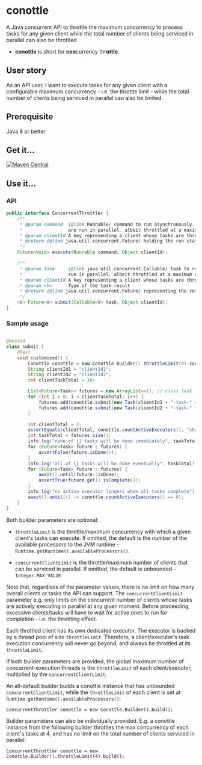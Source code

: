 # conottle

A Java concurrent API to throttle the maximum concurrency to process tasks for any given client while the total number
of clients being serviced in parallel can also be throttled

- **conottle** is short for **con**currency thr**ottle**.

## User story

As an API user, I want to execute tasks for any given client with a configurable maximum concurrency - i.e. the throttle
limit - while the total number of clients being serviced in parallel can also be limited.

## Prerequisite

Java 8 or better

## Get it...

[![Maven Central](https://img.shields.io/maven-central/v/io.github.q3769/conottle.svg?label=Maven%20Central)](https://search.maven.org/search?q=g:%22io.github.q3769%22%20AND%20a:%22conottle%22)

## Use it...

### API

```java
public interface ConcurrentThrottler {
    /**
     * @param command  {@link Runnable} command to run asynchronously. All such commands under the same {@code clientId}
     *                 are run in parallel, albeit throttled at a maximum concurrency.
     * @param clientId A key representing a client whose tasks are throttled while running in parallel
     * @return {@link java.util.concurrent.Future} holding the run status of the {@code command}
     */
    Future<Void> execute(Runnable command, Object clientId);

    /**
     * @param task     {@link java.util.concurrent.Callable} task to run asynchronously. All such tasks under the same {@code clientId} are
     *                 run in parallel, albeit throttled at a maximum concurrency.
     * @param clientId A key representing a client whose tasks are throttled while running in parallel
     * @param <V>      Type of the task result
     * @return {@link java.util.concurrent.Future} representing the result of the {@code task}
     */
    <V> Future<V> submit(Callable<V> task, Object clientId);
}
```

### Sample usage

```java

@Nested
class submit {
    @Test
    void customized() {
        Conottle conottle = new Conottle.Builder().throttleLimit(4).concurrentClientLimit(50).build();
        String clientId1 = "clientId1";
        String clientId2 = "clientId2";
        int clientTaskTotal = 10;

        List<Future<Task>> futures = new ArrayList<>(); // class Task implements Callable<Task>
        for (int i = 0; i < clientTaskTotal; i++) {
            futures.add(conottle.submit(new Task(clientId1 + "-task-" + i, MIN_TASK_DURATION), clientId1));
            futures.add(conottle.submit(new Task(clientId2 + "-task-" + i, MIN_TASK_DURATION), clientId2));
        }

        int clientTotal = 2;
        assertEquals(clientTotal, conottle.countActiveExecutors(), "should be 1:1 between a client and its executor");
        int taskTotal = futures.size();
        info.log("none of {} tasks will be done immediately", taskTotal);
        for (Future<Task> future : futures) {
            assertFalse(future.isDone());
        }
        info.log("all of {} tasks will be done eventually", taskTotal);
        for (Future<Task> future : futures) {
            await().until(future::isDone);
            assertTrue(future.get().isComplete());
        }
        info.log("no active executor lingers when all tasks complete");
        await().until(() -> conottle.countActiveExecutors() == 0);
    }
}
```

Both builder parameters are optional:

- `throttleLimit` is the throttle/maximum concurrency with which a given client's tasks can execute. If omitted, the
  default is the number of the available processors to the JVM runtime - `Runtime.getRuntime().availableProcessors()`.

- `concurrentClientLimit` is the throttle/maximum number of clients that can be serviced in parallel. If omitted, the
  default is unbounded - `Integer.MAX_VALUE`.

Note that, regardless of the parameter values, there is no limit on how many overall clients or tasks the API can
support. The `concurrentClientLimit` parameter e.g. only limits on the concurrent number of clients whose tasks are
actively executing in parallel at any given moment. Before proceeding, excessive clients/tasks will have to wait for
active ones to run for completion - i.e. the throttling effect.

Each throttled client has its own dedicated executor. The executor is backed by a thread pool of size `throttleLimit`.
Therefore, a client/executor's task execution concurrency will never go beyond, and always be throttled at
its `throttleLimit`.

If both builder parameters are provided, the global maximum number of concurrent-execution threads is
the `throttleLimit` of each client/executor, multiplied by the `concurrentClientLimit`.

An all-default builder builds a conottle instance that has unbounded `concurrentClientLimit`, while the `throttleLimit`
of each client is set at `Runtime.getRuntime().availableProcessors()`:

```jshelllanguage
ConcurrentThrottler conottle = new Conottle.Builder().build();
```

Builder parameters can also be individually provided. E.g. a conottle instance from the following builder throttles the
max concurrency of each client's tasks at 4, and has no limit on the total number of clients serviced in parallel:

```jshelllanguage
ConcurrentThrottler conottle = new Conottle.Builder().throttleLimit(4).build();
```
